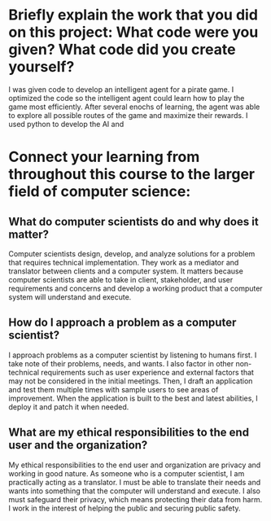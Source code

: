 # Briefly explain the work that you did on this project: What code were you given? What code did you create yourself?
I was given code to develop an intelligent agent for a pirate game. I optimized the code so the intelligent agent could learn how to play the game most efficiently. After several enochs of learning, the agent was able to explore all possible routes of the game and maximize their rewards. I used python to develop the AI and 

# Connect your learning from throughout this course to the larger field of computer science:
## What do computer scientists do and why does it matter?
Computer scientists design, develop, and analyze solutions for a problem that requires technical implementation. They work as a mediator and translator between clients and a computer system. It matters because computer scientists are able to take in client, stakeholder, and user requirements and concerns and develop a working product that a computer system will understand and execute.
## How do I approach a problem as a computer scientist?
I approach problems as a computer scientist by listening to humans first. I take note of their problems, needs, and wants. I also factor in other non-technical requirements such as user experience and external factors that may not be considered in the initial meetings. Then, I draft an application and test them multiple times with sample users to see areas of improvement. When the application is built to the best and latest abilities, I deploy it and patch it when needed.
## What are my ethical responsibilities to the end user and the organization?
My ethical responsibilities to the end user and organization are privacy and working in good nature. As someone who is a computer scientist, I am practically acting as a translator. I must be able to translate their needs and wants into something that the computer will understand and execute. I also must safeguard their privacy, which means protecting their data from harm. I work in the interest of helping the public and securing public safety. 
